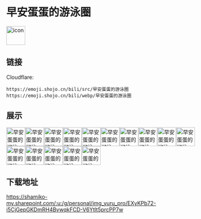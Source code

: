 # 早安蛋蛋的游泳圈
<img src="https://emoji.shojo.cn/bili/src/早安蛋蛋的游泳圈/icon.png" width="50" height="50" alt="icon">

## 链接
Cloudflare:
```
https://emoji.shojo.cn/bili/src/早安蛋蛋的游泳圈
https://emoji.shojo.cn/bili/webp/早安蛋蛋的游泳圈
```
## 展示
<img src="https://emoji.shojo.cn/bili/src/早安蛋蛋的游泳圈/早安蛋蛋的游泳圈-三连.png" width="50" height="50" alt="早安蛋蛋的游泳圈-三连"><img src="https://emoji.shojo.cn/bili/src/早安蛋蛋的游泳圈/早安蛋蛋的游泳圈-前排.png" width="50" height="50" alt="早安蛋蛋的游泳圈-前排"><img src="https://emoji.shojo.cn/bili/src/早安蛋蛋的游泳圈/早安蛋蛋的游泳圈-打Call.png" width="50" height="50" alt="早安蛋蛋的游泳圈-打Call"><img src="https://emoji.shojo.cn/bili/src/早安蛋蛋的游泳圈/早安蛋蛋的游泳圈-干杯.png" width="50" height="50" alt="早安蛋蛋的游泳圈-干杯"><img src="https://emoji.shojo.cn/bili/src/早安蛋蛋的游泳圈/早安蛋蛋的游泳圈-太强了.png" width="50" height="50" alt="早安蛋蛋的游泳圈-太强了"><img src="https://emoji.shojo.cn/bili/src/早安蛋蛋的游泳圈/早安蛋蛋的游泳圈-开心.png" width="50" height="50" alt="早安蛋蛋的游泳圈-开心"><img src="https://emoji.shojo.cn/bili/src/早安蛋蛋的游泳圈/早安蛋蛋的游泳圈-哇.png" width="50" height="50" alt="早安蛋蛋的游泳圈-哇"><img src="https://emoji.shojo.cn/bili/src/早安蛋蛋的游泳圈/早安蛋蛋的游泳圈-来了.png" width="50" height="50" alt="早安蛋蛋的游泳圈-来了"><img src="https://emoji.shojo.cn/bili/src/早安蛋蛋的游泳圈/早安蛋蛋的游泳圈-加油.png" width="50" height="50" alt="早安蛋蛋的游泳圈-加油"><img src="https://emoji.shojo.cn/bili/src/早安蛋蛋的游泳圈/早安蛋蛋的游泳圈-可恶.png" width="50" height="50" alt="早安蛋蛋的游泳圈-可恶"><img src="https://emoji.shojo.cn/bili/src/早安蛋蛋的游泳圈/早安蛋蛋的游泳圈-？.png" width="50" height="50" alt="早安蛋蛋的游泳圈-？"><img src="https://emoji.shojo.cn/bili/src/早安蛋蛋的游泳圈/早安蛋蛋的游泳圈-喜欢.png" width="50" height="50" alt="早安蛋蛋的游泳圈-喜欢"><img src="https://emoji.shojo.cn/bili/src/早安蛋蛋的游泳圈/早安蛋蛋的游泳圈-大哭.png" width="50" height="50" alt="早安蛋蛋的游泳圈-大哭"><img src="https://emoji.shojo.cn/bili/src/早安蛋蛋的游泳圈/早安蛋蛋的游泳圈-吃瓜.png" width="50" height="50" alt="早安蛋蛋的游泳圈-吃瓜"><img src="https://emoji.shojo.cn/bili/src/早安蛋蛋的游泳圈/早安蛋蛋的游泳圈-贴贴.png" width="50" height="50" alt="早安蛋蛋的游泳圈-贴贴">

## 下载地址

https://shamiko-my.sharepoint.com/:u:/g/personal/img_yuru_pro/EXyKPb72-i5CjGepGKDmRH4BvwqkFCD-V6Ytlt5prcPP7w
